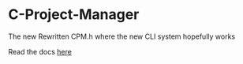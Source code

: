 # C-Project-Manager
The new Rewritten CPM.h where the new CLI system hopefully works


Read the docs [here](./docs/DOCS.md)